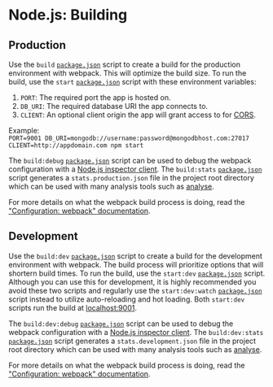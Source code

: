 # Node.js: Building
## Production
Use the `build` [`package.json`](../../../../package.json) script to create a build for the production environment with webpack. This will optimize the build size. To run the build, use the `start` [`package.json`](../../../../package.json) script with these environment variables:

1. `PORT`: The required port the app is hosted on.
2. `DB_URI`: The required database URI the app connects to.
3. `CLIENT`: An optional client origin the app will grant access to for [CORS](https://developer.mozilla.org/en-US/docs/Web/HTTP/CORS).

Example:  
`PORT=9001 DB_URI=mongodb://username:password@mongodbhost.com:27017 CLIENT=http://appdomain.com npm start`

The `build:debug` [`package.json`](../../../../package.json) script can be used to debug the webpack configuration with a [Node.js inspector client](https://nodejs.org/en/docs/guides/debugging-getting-started/#inspector-clients). The `build:stats` [`package.json`](../../../../package.json) script generates a `stats.production.json` file in the project root directory which can be used with many analysis tools such as [analyse](https://github.com/webpack/analyse).

For more details on what the webpack build process is doing, read the ["Configuration: webpack" documentation](configuration.md#webpack).

## Development
Use the `build:dev` [`package.json`](../../../../package.json) script to create a build for the development environment with webpack. The build process will prioritize options that will shortern build times. To run the build, use the `start:dev` [`package.json`](../../../../package.json) script. Although you can use this for development, it is highly recommended you avoid these two scripts and regularly use the `start:dev:watch` [`package.json`](../../../../package.json) script instead to utilize auto-reloading and hot loading. Both `start:dev` scripts run the build at [localhost:9001](http://localhost:9001).

The `build:dev:debug` [`package.json`](../../../../package.json) script can be used to debug the webpack configuration with a [Node.js inspector client](https://nodejs.org/en/docs/guides/debugging-getting-started/#inspector-clients). The `build:dev:stats` [`package.json`](../../../../package.json) script generates a `stats.development.json` file in the project root directory which can be used with many analysis tools such as [analyse](https://github.com/webpack/analyse).

For more details on what the webpack build process is doing, read the ["Configuration: webpack" documentation](configuration.md#webpack).